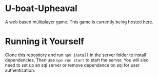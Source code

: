 # U-boat-Upheaval
A web based multiplayer game. This game is currently being hosted [here](https://uboat.davidcanaday.com).

# Running it Yourself
Clone this repository and run `npm install` in the server folder to install dependencies.
Then use `npm run start` to start the server. You will also need to set up an sql server or remove
dependance on sql for user authentication.
